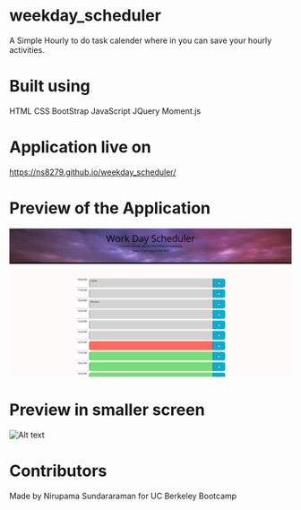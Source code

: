 # weekday_scheduler

A Simple Hourly to do task calender where in you can save your hourly activities.

# Built using
HTML
CSS
BootStrap
JavaScript
JQuery
Moment.js

# Application live on
https://ns8279.github.io/weekday_scheduler/


# Preview of the Application
![Alt text](./assets/images/preview_1.png?raw=true "Title")
# Preview in smaller screen
![Alt text](./assets/images/small_screen.png?raw=true "Title")

# Contributors
Made by Nirupama Sundararaman for UC Berkeley Bootcamp 
